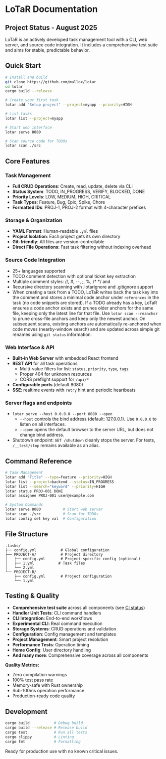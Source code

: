 # LoTaR Documentation

## Project Status - August 2025

LoTaR is an actively developed task management tool with a CLI, web server, and source code integration. It includes a comprehensive test suite and aims for stable, predictable behavior.

## Quick Start

```bash
# Install and build
git clone https://github.com/mallox/lotar
cd lotar
cargo build --release

# Create your first task
lotar add "Setup project" --project=myapp --priority=HIGH

# List tasks
lotar list --project=myapp

# Start web interface
lotar serve 8080

# Scan source code for TODOs
lotar scan ./src
```

## Core Features

### Task Management
- **Full CRUD Operations**: Create, read, update, delete via CLI
- **Status System**: TODO, IN_PROGRESS, VERIFY, BLOCKED, DONE
- **Priority Levels**: LOW, MEDIUM, HIGH, CRITICAL
- **Task Types**: Feature, Bug, Epic, Spike, Chore
- **Formatted IDs**: PROJ-1, PROJ-2 format with 4-character prefixes

### Storage & Organization
- **YAML Format**: Human-readable `.yml` files
- **Project Isolation**: Each project gets its own directory
- **Git-friendly**: All files are version-controllable
- **Direct File Operations**: Fast task filtering without indexing overhead

### Source Code Integration
- 25+ languages supported
- TODO comment detection with optional ticket key extraction
- Multiple comment styles: //, #, --, ;, %, /* */ and <!-- -->
- Recursive directory scanning with .lotarignore and .gitignore support
- When creating a task from a TODO, LoTaR writes back the task key into the comment and stores a minimal code anchor under `references` in the task (no code snippets are stored). If a TODO already has a key, LoTaR ensures a code anchor exists and prunes older anchors for the same file, keeping only the latest line for that file. Use `lotar scan --reanchor` to prune cross-file anchors and keep only the newest anchor. On subsequent scans, existing anchors are automatically re-anchored when code moves (nearby-window search) and are updated across simple git renames using `git status` information.

### Web Interface & API
- **Built-in Web Server** with embedded React frontend
- **REST API** for all task operations
    - Multi-value filters for list: `status`, `priority`, `type`, `tags`
    - Proper 404 for unknown resources
    - CORS preflight support for `/api/*`
- **Configurable ports** (default 8080)
 - **SSE**: realtime events with `retry` hint and periodic heartbeats

### Server flags and endpoints

- `lotar serve --host 0.0.0.0 --port 8080 --open`
    - `--host` controls the bind address (default: 127.0.0.1). Use `0.0.0.0` to listen on all interfaces.
    - `--open` opens the default browser to the server URL, but does not change bind address.
- Shutdown endpoint: `GET /shutdown` cleanly stops the server. For tests, `/__test/stop` remains available as an alias.

## Command Reference

```bash
# Task Management
lotar add "Title" --type=feature --priority=HIGH
lotar list --project=backend --status=IN_PROGRESS
lotar list --search="keyword" --priority=HIGH
lotar status PROJ-001 DONE
lotar assignee PROJ-001 user@example.com

# System Commands
lotar serve 8080          # Start web server
lotar scan ./src          # Scan for TODOs
lotar config set key val  # Configuration
```

## File Structure

```
.tasks/
├── config.yml           # Global configuration
├── PROJECT-A/           # Project directory
│   ├── config.yml       # Project-specific config (optional)
│   ├── 1.yml           # Task files
│   └── 2.yml
└── PROJECT-B/
    ├── config.yml       # Project configuration
    └── 1.yml
```

## Testing & Quality

- **Comprehensive test suite** across all components (see [CI status](https://github.com/localtaskrepo/lotar/actions/workflows/test.yml))
- **Handler Unit Tests**: CLI command handlers
- **CLI Integration**: End-to-end workflows
- **Experimental CLI**: Real command execution
- **Storage Systems**: CRUD operations and validation
- **Configuration**: Config management and templates
- **Project Management**: Smart project resolution
- **Performance Tests**: Operation timing
- **Home Config**: User directory handling
- **And many more**: Comprehensive coverage across all components

**Quality Metrics:**
- Zero compilation warnings
- 100% test pass rate
- Memory-safe with Rust ownership
- Sub-100ms operation performance
- Production-ready code quality

## Development

```bash
cargo build           # Debug build
cargo build --release # Release build
cargo test            # Run all tests
cargo clippy          # Linting
cargo fmt             # Formatting
```

Ready for production use with no known critical issues.
